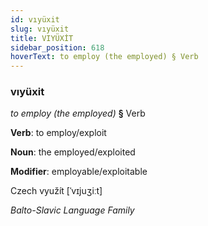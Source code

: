 ```yaml
---
id: vıyüxit
slug: vıyüxit
title: VIYÜXİT
sidebar_position: 618
hoverText: to employ (the employed) § Verb
---
```


### vıyüxit

*to employ (the employed)* **§** Verb

**Verb**: to employ/exploit

**Noun**: the employed/exploited

**Modifier**: employable/exploitable

Czech využít [ˈvɪjuʒiːt]

*Balto-Slavic Language Family*